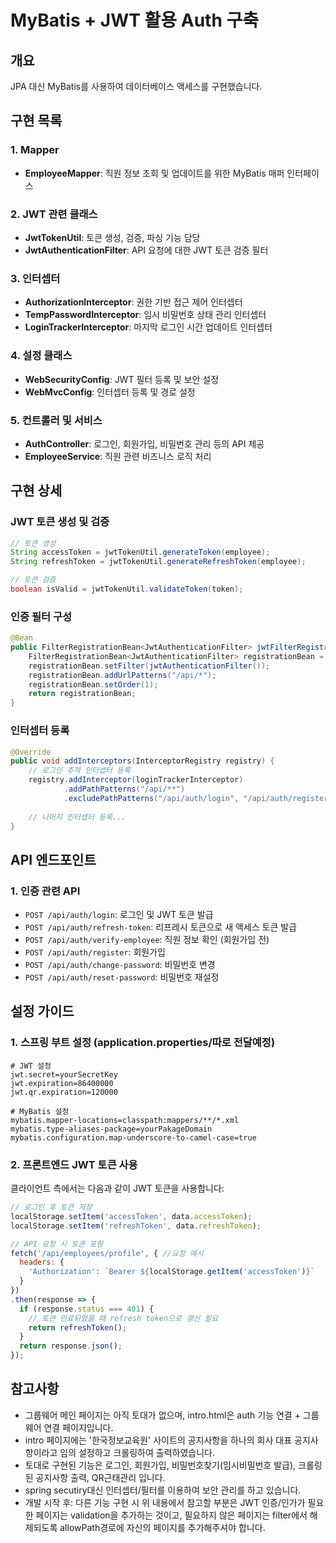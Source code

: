 # MyBatis + JWT 활용 Auth 구축 

## 개요
JPA 대신 MyBatis를 사용하여 데이터베이스 액세스를 구현했습니다.

## 구현 목록

### 1. Mapper
- **EmployeeMapper**: 직원 정보 조회 및 업데이트를 위한 MyBatis 매퍼 인터페이스

### 2. JWT 관련 클래스
- **JwtTokenUtil**: 토큰 생성, 검증, 파싱 기능 담당
- **JwtAuthenticationFilter**: API 요청에 대한 JWT 토큰 검증 필터

### 3. 인터셉터
- **AuthorizationInterceptor**: 권한 기반 접근 제어 인터셉터
- **TempPasswordInterceptor**: 임시 비밀번호 상태 관리 인터셉터
- **LoginTrackerInterceptor**: 마지막 로그인 시간 업데이트 인터셉터

### 4. 설정 클래스
- **WebSecurityConfig**: JWT 필터 등록 및 보안 설정
- **WebMvcConfig**: 인터셉터 등록 및 경로 설정

### 5. 컨트롤러 및 서비스
- **AuthController**: 로그인, 회원가입, 비밀번호 관리 등의 API 제공
- **EmployeeService**: 직원 관련 비즈니스 로직 처리

## 구현 상세

### JWT 토큰 생성 및 검증
```java
// 토큰 생성
String accessToken = jwtTokenUtil.generateToken(employee);
String refreshToken = jwtTokenUtil.generateRefreshToken(employee);

// 토큰 검증
boolean isValid = jwtTokenUtil.validateToken(token);
```

### 인증 필터 구성
```java
@Bean
public FilterRegistrationBean<JwtAuthenticationFilter> jwtFilterRegistration() {
    FilterRegistrationBean<JwtAuthenticationFilter> registrationBean = new FilterRegistrationBean<>();
    registrationBean.setFilter(jwtAuthenticationFilter());
    registrationBean.addUrlPatterns("/api/*");
    registrationBean.setOrder(1);
    return registrationBean;
}
```

### 인터셉터 등록
```java
@Override
public void addInterceptors(InterceptorRegistry registry) {
    // 로그인 추적 인터셉터 등록
    registry.addInterceptor(loginTrackerInterceptor)
            .addPathPatterns("/api/**")
            .excludePathPatterns("/api/auth/login", "/api/auth/register");
    
    // 나머지 인터셉터 등록...
}
```

## API 엔드포인트

### 1. 인증 관련 API
- `POST /api/auth/login`: 로그인 및 JWT 토큰 발급
- `POST /api/auth/refresh-token`: 리프레시 토큰으로 새 액세스 토큰 발급
- `POST /api/auth/verify-employee`: 직원 정보 확인 (회원가입 전)
- `POST /api/auth/register`: 회원가입
- `POST /api/auth/change-password`: 비밀번호 변경
- `POST /api/auth/reset-password`: 비밀번호 재설정

## 설정 가이드

### 1. 스프링 부트 설정 (application.properties/따로 전달예정)
```properties
# JWT 설정
jwt.secret=yourSecretKey
jwt.expiration=86400000
jwt.qr.expiration=120000

# MyBatis 설정
mybatis.mapper-locations=classpath:mappers/**/*.xml
mybatis.type-aliases-package=yourPakageDomain
mybatis.configuration.map-underscore-to-camel-case=true
```

### 2. 프론트엔드 JWT 토큰 사용
클라이언트 측에서는 다음과 같이 JWT 토큰을 사용합니다:

```javascript
// 로그인 후 토큰 저장
localStorage.setItem('accessToken', data.accessToken);
localStorage.setItem('refreshToken', data.refreshToken);

// API 요청 시 토큰 포함 
fetch('/api/employees/profile', { //요청 예시
  headers: {
    'Authorization': `Bearer ${localStorage.getItem('accessToken')}`
  }
})
.then(response => {
  if (response.status === 401) {
    // 토큰 만료되었을 때 refresh token으로 갱신 필요
    return refreshToken();
  }
  return response.json();
});
```

## 참고사항
- 그룹웨어 메인 페이지는 아직 토대가 없으며, intro.html은 auth 기능 연결 + 그룹웨어 연결 페이지입니다.
- intro 페이지에는 '한국정보교육원' 사이트의 공지사항을 하나의 회사 대표 공지사항이라고 임의 설정하고 크롤링하여 출력하였습니다.
- 토대로 구현된 기능은 로그인, 회원가입, 비밀번호찾기(임시비밀번호 발급), 크롤링된 공지사항 출력, QR근태관리 입니다.
- spring secutiry대신 인터셉터/필터를 이용하여 보안 관리를 하고 있습니다.
- 개발 시작 후: 다른 기능 구현 시 위 내용에서 참고할 부분은 JWT 인증/인가가 필요한 페이지는 validation을 추가하는 것이고, 필요하지 않은 페이지는 filter에서 해제되도록 allowPath경로에 자신의 페이지를 추가해주셔야 합니다.
